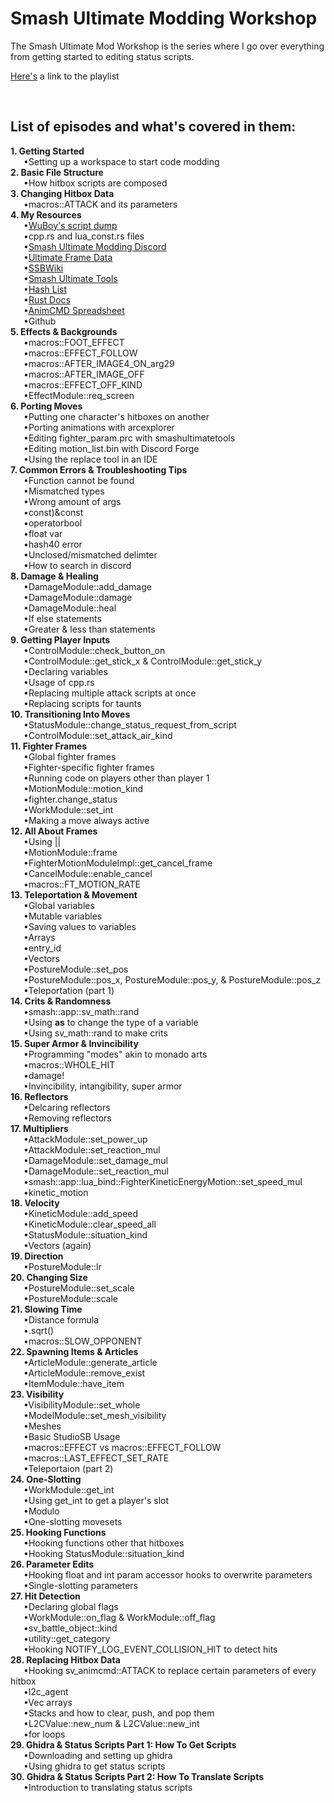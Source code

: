 # Smash Ultimate Modding Workshop
The Smash Ultimate Mod Workshop is the series where I go over everything from getting started to editing status scripts.

<a href="https://www.youtube.com/playlist?list=PLJ8C0Hk2ZKHvxjfFylRUIbVnDUvxLdejh">Here's</a> a link to the playlist

<br><h2>List of episodes and what's covered in them:</h2>
<b>1. Getting Started</b>
<br>&emsp;&ensp;•Setting up a workspace to start code modding
<br><b>2. Basic File Structure</b>
  <br>&emsp;&ensp;•How hitbox scripts are composed
<br><b>3. Changing Hitbox Data</b>
  <br>&emsp;&ensp;•macros::ATTACK and its parameters
<br><b>4. My Resources</b>
  <br>&emsp;&ensp;•<a href="https://github.com/WuBoytH/SSBU-Dumped-Scripts/tree/main/smashline">WuBoy's script dump</a>
  <br>&emsp;&ensp;•cpp.rs and lua_const.rs files
  <br>&emsp;&ensp;•<a href="https://discord.gg/ASJyTrZ">Smash Ultimate Modding Discord</a>
  <br>&emsp;&ensp;•<a href="https://ultimateframedata.com/">Ultimate Frame Data</a>
  <br>&emsp;&ensp;•<a href="https://www.ssbwiki.com/">SSBWiki</a>
  <br>&emsp;&ensp;•<a href="https://smashultimatetools.com/">Smash Ultimate Tools</a>
  <br>&emsp;&ensp;•<a href="https://raw.githubusercontent.com/ultimate-research/param-labels/master/ParamLabels.csv">Hash List</a>
  <br>&emsp;&ensp;•<a href="https://ultimate-research.github.io/skyline-rs-template/doc/smash/index.html">Rust Docs</a>
  <br>&emsp;&ensp;•<a href="https://docs.google.com/spreadsheets/d/1q_TpWoQkr9YWgQ7fc3JpHuU9zKfCLtl80Uodcyc0NPY/edit#gid=0">AnimCMD Spreadsheet</a>
  <br>&emsp;&ensp;•Github
<br><b>5. Effects & Backgrounds</b>
  <br>&emsp;&ensp;•macros::FOOT_EFFECT
  <br>&emsp;&ensp;•macros::EFFECT_FOLLOW
  <br>&emsp;&ensp;•macros::AFTER_IMAGE4_ON_arg29
  <br>&emsp;&ensp;•macros::AFTER_IMAGE_OFF
  <br>&emsp;&ensp;•macros::EFFECT_OFF_KIND
  <br>&emsp;&ensp;•EffectModule::req_screen
<br><b>6. Porting Moves</b>
  <br>&emsp;&ensp;•Putting one character's hitboxes on another
  <br>&emsp;&ensp;•Porting animations with arcexplorer
  <br>&emsp;&ensp;•Editing fighter_param.prc with smashultimatetools
  <br>&emsp;&ensp;•Editing motion_list.bin with Discord Forge
  <br>&emsp;&ensp;•Using the replace tool in an IDE
<br><b>7. Common Errors & Troubleshooting Tips</b>
  <br>&emsp;&ensp;•Function cannot be found
  <br>&emsp;&ensp;•Mismatched types
  <br>&emsp;&ensp;•Wrong amount of args
  <br>&emsp;&ensp;•const)&const
  <br>&emsp;&ensp;•operatorbool
  <br>&emsp;&ensp;•float var
  <br>&emsp;&ensp;•hash40 error
  <br>&emsp;&ensp;•Unclosed/mismatched delimter
  <br>&emsp;&ensp;•How to search in discord 
<br><b>8. Damage & Healing</b>
  <br>&emsp;&ensp;•DamageModule::add_damage
  <br>&emsp;&ensp;•DamageModule::damage
  <br>&emsp;&ensp;•DamageModule::heal
  <br>&emsp;&ensp;•If else statements
  <br>&emsp;&ensp;•Greater & less than statements
<br><b>9. Getting Player Inputs</b>
  <br>&emsp;&ensp;•ControlModule::check_button_on
  <br>&emsp;&ensp;•ControlModule::get_stick_x & ControlModule::get_stick_y
  <br>&emsp;&ensp;•Declaring variables
  <br>&emsp;&ensp;•Usage of cpp.rs
  <br>&emsp;&ensp;•Replacing multiple attack scripts at once
  <br>&emsp;&ensp;•Replacing scripts for taunts
<br><b>10. Transitioning Into Moves</b>
  <br>&emsp;&ensp;•StatusModule::change_status_request_from_script
  <br>&emsp;&ensp;•ControlModule::set_attack_air_kind
<br><b>11. Fighter Frames</b>
  <br>&emsp;&ensp;•Global fighter frames
  <br>&emsp;&ensp;•Fighter-specific fighter frames
  <br>&emsp;&ensp;•Running code on players other than player 1
  <br>&emsp;&ensp;•MotionModule::motion_kind
  <br>&emsp;&ensp;•fighter.change_status
  <br>&emsp;&ensp;•WorkModule::set_int
  <br>&emsp;&ensp;•Making a move always active
<br><b>12. All About Frames</b>
  <br>&emsp;&ensp;•Using ||
  <br>&emsp;&ensp;•MotionModule::frame
  <br>&emsp;&ensp;•FighterMotionModuleImpl::get_cancel_frame
  <br>&emsp;&ensp;•CancelModule::enable_cancel
  <br>&emsp;&ensp;•macros::FT_MOTION_RATE
<br><b>13. Teleportation & Movement</b>
  <br>&emsp;&ensp;•Global variables
  <br>&emsp;&ensp;•Mutable variables
  <br>&emsp;&ensp;•Saving values to variables
  <br>&emsp;&ensp;•Arrays
  <br>&emsp;&ensp;•entry_id
  <br>&emsp;&ensp;•Vectors
  <br>&emsp;&ensp;•PostureModule::set_pos
  <br>&emsp;&ensp;•PostureModule::pos_x, PostureModule::pos_y, & PostureModule::pos_z
  <br>&emsp;&ensp;•Teleportation (part 1)
<br><b>14. Crits & Randomness</b>
  <br>&emsp;&ensp;•smash::app::sv_math::rand
  <br>&emsp;&ensp;•Using <b>as</b> to change the type of a variable
  <br>&emsp;&ensp;•Using sv_math::rand to make crits
<br><b>15. Super Armor & Invincibility</b>
  <br>&emsp;&ensp;•Programming "modes" akin to monado arts
  <br>&emsp;&ensp;•macros::WHOLE_HIT
  <br>&emsp;&ensp;•damage!
  <br>&emsp;&ensp;•Invincibility, intangibility, super armor
<br><b>16. Reflectors</b>
  <br>&emsp;&ensp;•Delcaring reflectors
  <br>&emsp;&ensp;•Removing reflectors
<br><b>17. Multipliers</b>
  <br>&emsp;&ensp;•AttackModule::set_power_up
  <br>&emsp;&ensp;•AttackModule::set_reaction_mul
  <br>&emsp;&ensp;•DamageModule::set_damage_mul
  <br>&emsp;&ensp;•DamageModule::set_reaction_mul
  <br>&emsp;&ensp;•smash::app::lua_bind::FighterKineticEnergyMotion::set_speed_mul
  <br>&emsp;&ensp;•kinetic_motion
<br><b>18. Velocity</b>
  <br>&emsp;&ensp;•KineticModule::add_speed
  <br>&emsp;&ensp;•KineticModule::clear_speed_all
  <br>&emsp;&ensp;•StatusModule::situation_kind
  <br>&emsp;&ensp;•Vectors (again)
<br><b>19. Direction</b>
  <br>&emsp;&ensp;•PostureModule::lr
<br><b>20. Changing Size</b>
  <br>&emsp;&ensp;•PostureModule::set_scale
  <br>&emsp;&ensp;•PostureModule::scale
<br><b>21. Slowing Time</b>
  <br>&emsp;&ensp;•Distance formula
  <br>&emsp;&ensp;•.sqrt()
  <br>&emsp;&ensp;•macros::SLOW_OPPONENT
<br><b>22. Spawning Items & Articles</b>
  <br>&emsp;&ensp;•ArticleModule::generate_article
  <br>&emsp;&ensp;•ArticleModule::remove_exist
  <br>&emsp;&ensp;•ItemModule::have_item
<br><b>23. Visibility</b>
  <br>&emsp;&ensp;•VisibilityModule::set_whole
  <br>&emsp;&ensp;•ModelModule::set_mesh_visibility
  <br>&emsp;&ensp;•Meshes
  <br>&emsp;&ensp;•Basic StudioSB Usage
  <br>&emsp;&ensp;•macros::EFFECT vs macros::EFFECT_FOLLOW
  <br>&emsp;&ensp;•macros::LAST_EFFECT_SET_RATE
  <br>&emsp;&ensp;•Teleportaion (part 2)
<br><b>24. One-Slotting</b>
  <br>&emsp;&ensp;•WorkModule::get_int
  <br>&emsp;&ensp;•Using get_int to get a player's slot
  <br>&emsp;&ensp;•Modulo
  <br>&emsp;&ensp;•One-slotting movesets
<br><b>25. Hooking Functions</b>
  <br>&emsp;&ensp;•Hooking functions other that hitboxes
  <br>&emsp;&ensp;•Hooking StatusModule::situation_kind
<br><b>26. Parameter Edits</b>
  <br>&emsp;&ensp;•Hooking float and int param accessor hooks to overwrite parameters
  <br>&emsp;&ensp;•Single-slotting parameters
<br><b>27. Hit Detection</b>
  <br>&emsp;&ensp;•Declaring global flags
  <br>&emsp;&ensp;•WorkModule::on_flag & WorkModule::off_flag
  <br>&emsp;&ensp;•sv_battle_object::kind
  <br>&emsp;&ensp;•utility::get_category
  <br>&emsp;&ensp;•Hooking NOTIFY_LOG_EVENT_COLLISION_HIT to detect hits
<br><b>28. Replacing Hitbox Data</b>
  <br>&emsp;&ensp;•Hooking sv_animcmd::ATTACK to replace certain parameters of every hitbox
  <br>&emsp;&ensp;•l2c_agent
  <br>&emsp;&ensp;•Vec arrays
  <br>&emsp;&ensp;•Stacks and how to clear, push, and pop them
  <br>&emsp;&ensp;•L2CValue::new_num & L2CValue::new_int
  <br>&emsp;&ensp;•for loops
<br><b>29. Ghidra & Status Scripts Part 1: How To Get Scripts</b>
  <br>&emsp;&ensp;•Downloading and setting up ghidra
  <br>&emsp;&ensp;•Using ghidra to get status scripts
<br><b>30. Ghidra & Status Scripts Part 2: How To Translate Scripts</b>
  <br>&emsp;&ensp;•Introduction to translating status scripts
